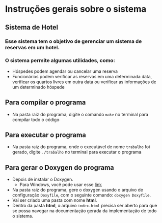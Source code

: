 # Instruções gerais sobre o sistema

## Sistema de Hotel
### Esse sistema tem o objetivo de gerenciar um sistema de reservas em um hotel.
### O sistema permite algumas utilidades, como:
- Hóspedes podem agendar ou cancelar uma reserva
- Funcionários podem verificar as reservas em uma determinada data, verificar os quartos livres em outra data ou verificar as informações de um determinado hóspede

## Para compilar o programa
- Na pasta raiz do programa, digite o comando `make` no terminal para compilar todo o código
## Para executar o programa
- Na pasta raiz do programa, onde o executável de nome `trabalho` foi gerado, digite `./trabalho` no terminal para executar o programa

## Para gerar o Doxygen do programa
- Depois de instalar o Doxygen.
    - Para Windows, você pode usar esse [link](https://www.doxygen.nl/files/doxygen-1.9.5-setup.exe)
- Na pasta raiz do programa, gere o doxygen usando o arquivo de configuração `Doxyfile`, com o seguinte comando: `doxygen Doxyfile`.
- Vai ser criado uma pasta com nome **html**.
- Dentro da pasta **html**, o arquivo `index.html` precisa ser aberto para que se possa navegar na documentação gerada da implementação de todo o sistema.

